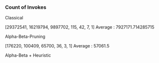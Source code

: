### Count of Invokes

Classical 

[29372541, 16219794, 9897702, 115, 42, 7, 1] Average : 7927171.714285715

Alpha-Beta-Pruning

[176220, 100409, 65700, 36, 3, 1] Average : 57061.5


Alpha-Beta + Heuristic

